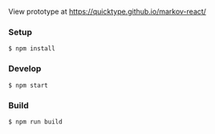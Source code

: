 View prototype at https://quicktype.github.io/markov-react/

### Setup

```shell
$ npm install
```

### Develop

```shell
$ npm start
```

### Build

```shell
$ npm run build
```